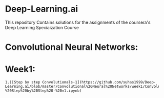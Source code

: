 # Deep-Learning.ai
This repository Contains solutions for the assignments of the coursera's Deep Learning Speciaization Course
# Convolutional Neural Networks:
   # Week1:
    1.)[Step by step Convolutionals-1](https://github.com/suhas1999/Deep-Learning.ai/blob/master/Convolutional%20Neural%20Networks/week1/Convolution%20model%20-%20Step%20by%20Step%20-%20v1.ipynb)
